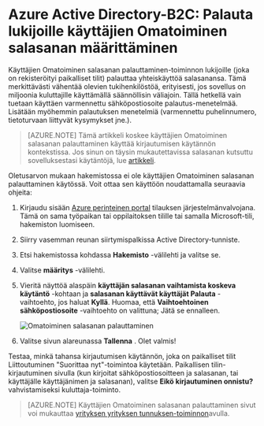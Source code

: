 <properties
    pageTitle="Azure Active Directory-B2C: Omatoiminen salasanan | Microsoft Azure"
    description="Aiheen näytetään, miten voit määrittää omatoimiseen salasanan palauttaminen lukijoille Azure Active Directory-B2C-"
    services="active-directory-b2c"
    documentationCenter=""
    authors="swkrish"
    manager="mbaldwin"
    editor="curtand"/>

<tags
    ms.service="active-directory-b2c"
    ms.workload="identity"
    ms.tgt_pltfrm="na"
    ms.devlang="na"
    ms.topic="article"
    ms.date="07/24/2016"
    ms.author="swkrish"/>


# <a name="azure-active-directory-b2c-set-up-self-service-password-reset-for-your-consumers"></a>Azure Active Directory-B2C: Palauta lukijoille käyttäjien Omatoiminen salasanan määrittäminen

Käyttäjien Omatoiminen salasanan palauttaminen-toiminnon lukijoille (joka on rekisteröityi paikalliset tilit) palauttaa yhteiskäyttöä salasanansa. Tämä merkittävästi vähentää olevien tukihenkilöstöä, erityisesti, jos sovellus on miljoonia kuluttajille käyttämällä säännöllisin väliajoin. Tällä hetkellä vain tuetaan käyttäen varmennettu sähköpostiosoite palautus-menetelmää. Lisätään myöhemmin palautuksen menetelmiä (varmennettu puhelinnumero, tietoturvaan liittyvät kysymykset jne.).

> [AZURE.NOTE]
Tämä artikkeli koskee käyttäjien Omatoiminen salasanan palauttaminen käyttää kirjautumisen käytännön kontekstissa. Jos sinun on täysin mukautettavissa salasanan kutsuttu sovelluksestasi käytäntöjä, lue [artikkeli](./active-directory-b2c-reference-policies.md#create-a-password-reset-policy).

Oletusarvon mukaan hakemistossa ei ole käyttäjien Omatoiminen salasanan palauttaminen käytössä. Voit ottaa sen käyttöön noudattamalla seuraavia ohjeita:

1. Kirjaudu sisään [Azure perinteinen portal](https://manage.windowsazure.com/) tilauksen järjestelmänvalvojana. Tämä on sama työpaikan tai oppilaitoksen tilille tai samalla Microsoft-tili, hakemiston luomiseen.
2. Siirry vasemman reunan siirtymispalkissa Active Directory-tunniste.
3. Etsi hakemistossa kohdassa **Hakemisto** -välilehti ja valitse se.
4. Valitse **määritys** -välilehti.
5. Vieritä näyttöä alaspäin **käyttäjän salasanan vaihtamista koskeva käytäntö** -kohtaan ja **salasanan käyttävät käyttäjät Palauta** -vaihtoehto, jos haluat **Kyllä**. Huomaa, että **Vaihtoehtoinen sähköpostiosoite** -vaihtoehto on valittuna; Jätä se ennalleen.

    ![Omatoiminen salasanan palauttaminen](./media/active-directory-b2c-reference-sspr/sspr.png)

6. Valitse sivun alareunassa **Tallenna** . Olet valmis!

Testaa, minkä tahansa kirjautumisen käytännön, joka on paikalliset tilit Liittoutuminen "Suorittaa nyt"-toimintoa käytetään. Paikallisen tilin-kirjautuminen sivulla (kun kirjoitat sähköpostiosoitteen ja salasanan, tai käyttäjälle käyttäjänimen ja salasanan), valitse **Eikö kirjautuminen onnistu?** vahvistamiseksi kuluttaja-toiminto.

> [AZURE.NOTE]
Käyttäjien Omatoiminen salasanan palauttaminen sivut voi mukauttaa [yrityksen yrityksen tunnuksen-toiminnon](../active-directory/active-directory-add-company-branding.md)avulla.
